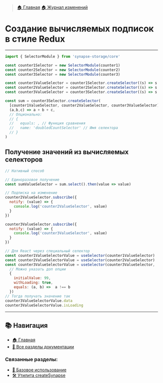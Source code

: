 > [🏠 Главная](./README.md)
> [🏠 Журнал изменений](../../CHANGELOG.md)

# Создание вычисляемых подписок в стиле Redux
___

```typescript
import { SelectorModule } from 'synapse-storage/core'

const counter1Selector = new SelectorModule(counter1)
const counter2Selector = new SelectorModule(counter2)
const counter3Selector = new SelectorModule(counter3)

const counter1ValueSelector = counter1Selector.createSelector((s) => s.value)
const counter2ValueSelector = counter2Selector.createSelector((s) => s.value)
const counter3ValueSelector = counter3Selector.createSelector((s) => s.value)

const sum = counter3Selector.createSelector(
  [counter1ValueSelector, counter2ValueSelector, counter3ValueSelector],
  (a,b,c) => a + b + c,
  // Опционально:
  // {
  //   equals: , // Функция сравнения
  //   name: 'doubledCountSelector' // Имя селектора
  // }
)
```


## Получение значений из вычисляемых селекторов
```jsx
// Нативный способ

// Единоразовое получение
const sumValueSelector = sum.select().then(value => value)

// Подписка на изменение
counter2ValueSelector.subscribe({
  notify: (value) => {
    console.log('counter2ValueSelector', value)
  }
})

counter3ValueSelector.subscribe({
  notify: (value) => {
    console.log('counter3ValueSelector', value)
  }
})

// Для React через специальный селектор
const counter1ValueSelectorValue = useSelector(counter1ValueSelector)
const counter2ValueSelectorValue = useSelector(counter2ValueSelector)
const counter3ValueSelectorValue = useSelector(counter3ValueSelector, 
  // Можно указать доп опции
  {
    initialValue: 99,
    withLoading: true,
    equals: (a, b) =>  a !== b
  })
// Тогда получать значение так
counter3ValueSelectorValue.data
counter3ValueSelectorValue.isLoading
```

___

## 📚 Навигация

- [🏠 Главная](./README.md)
- [📖 Все разделы документации](./README.md#-документация)

### Связанные разделы:
- [🚀 Базовое использование](./basic-usage.md)
- [🛠️ Утилита createSynapse](./create-synapse.md)
